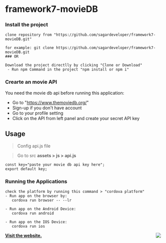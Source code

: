 # framework7-movieDB

### Install the project
```
clone repository from "https://github.com/sagardeveloper/framework7-movieDB.git"

for example: git clone https://github.com/sagardeveloper/framework7-movieDB.git
### OR

Download the project directlly by clicking "Clone or Download"
 - Run npm Command in the project "npm install or npm i"
```

### Crearte an movie API
You need the movie db api before running this application:

- Go to "https://www.themoviedb.org/"
- Sign-up if you don't have account
- Go to your profile setting 
- Click on the API from left panel and create your secret API key

## Usage
> Config api.js file

> Go to src **assets > js > api.js**

```
const key="paste your movie db api key here";
export default key;
```

### Running the Applications
```
check the platform by running this command > "cordova platform"
- Run app on the browser by:
   cordova run browser -- --lr
 
- Run app on the Android Device:
   cordova run android 
 
- Run app on the IOS Device:
   cordova run ios
```

[**Visit the website.**](https://images.pexels.com/photos/67636/rose-blue-flower-rose-blooms-67636.jpeg?auto=compress&cs=tinysrgb&dpr=1&w=500)
<img src="https://images.pexels.com/photos/67636/rose-blue-flower-rose-blooms-67636.jpeg?auto=compress&cs=tinysrgb&dpr=1&w=500" align="right" />




